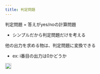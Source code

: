 ```yaml
---
title: 判定問題
---
```


判定問題 = 答えがyes/noの計算問題

* シンプルだから判定問題だけを考える

他の出力を求める物は、判定問題に変換できる

* ex: i番目の出力は0かどうか

<img src='https://scrapbox.io/api/pages/blu3mo-public/情報科学の達人/icon' alt='情報科学の達人.icon' height="19.5"/>

